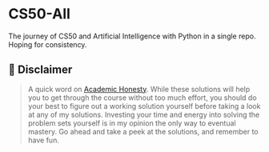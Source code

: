 # CS50-All
The journey of CS50 and Artificial Intelligence with Python in a single repo. Hoping for consistency.

## 📌 Disclaimer
> A quick word on [Academic Honesty](https://cs50.harvard.edu/x/2025/honesty/). While these solutions will help you to get through the course without too much effort, you should do your best to figure out a working solution yourself before taking a look at any of my solutions. Investing your time and energy into solving the problem sets yourself is in my opinion the only way to eventual mastery. Go ahead and take a peek at the solutions, and remember to have fun.
